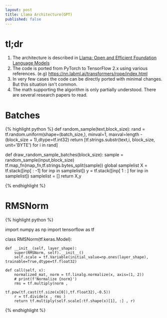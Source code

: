 ```yaml
---
layout: post
title: Llama Architecture(GPT)
published: false
---
```


# tl;dr
1. The architecture is described in [Llama: Open and Efficient Foundation Language Models](http://arxiv.org/pdf/2302.13971.pdf)
2. The code is ported from PyTorch to TensorFlow 2.x using various references. (e.g) https://nn.labml.ai/transformers/rope/index.html
3. In very few cases the code can be directly ported with minimal changes. But this situation isn't common.
4. The math supporting the algorithm is only partially understood. There are several research papers to read.


# Batches

{% highlight python %}
def random_sample(text,block_size):
    rand = tf.random.uniform(shape=(batch_size,), minval=1, maxval=length - (block_size + 1),dtype=tf.int32)
    return [tf.strings.substr(text,i, block_size, unit='BYTE') for i in rand]

def draw_random_sample_batches(block_size):
        sample = random_sample(input,block_size)
        tf.map_fn(map_fn,tf.strings.bytes_split(sample))
        global samplelist
        X = tf.stack([inp[  : -1] for inp in samplelist])
        y = tf.stack([inp[ 1 :  ] for inp in samplelist])
        samplelist = []
        return X,y

{% endhighlight %}

# RMSNorm

{% highlight python %}

import numpy as np
import tensorflow as tf


class RMSNorm(tf.keras.Model):

    def __init__(self, layer_shape):
        super(RMSNorm, self).__init__()
        self.scale = tf.Variable(initial_value=np.ones(layer_shape), trainable=True,dtype=tf.float32)

    def call(self, x):
        normalized_mat, norm = tf.linalg.normalize(x, axis=(1, 2))
        # print(f'Normalize {norm}')
        rms = tf.multiply(norm ,
                             tf.pow(tf.cast(tf.size(x[0]),tf.float32),-0.5))
        r = tf.divide(x , rms )
        return tf.multiply(self.scale[:tf.shape(x)[1], :] , r)

{% endhighlight %}

